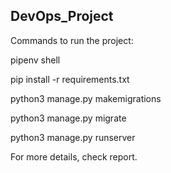 ## DevOps_Project
Commands to run the project:

pipenv shell

pip install -r requirements.txt

python3 manage.py makemigrations

python3 manage.py migrate

python3 manage.py runserver


For more details, check report.
